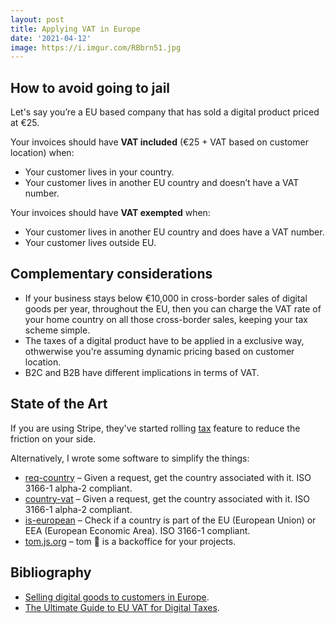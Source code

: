 ```yaml
---
layout: post
title: Applying VAT in Europe
date: '2021-04-12'
image: https://i.imgur.com/RBbrn51.jpg
---
```


## How to avoid going to jail

Let's say you’re a EU based company that has sold a digital product priced at €25. 

Your invoices should have **VAT included** (€25 + VAT based on customer location) when:

  - Your customer lives in your country.
  - Your customer lives in another EU country and doesn’t have a VAT number.

Your invoices should have **VAT exempted** when:

  - Your customer lives in another EU country and does have a VAT number.
  - Your customer lives outside EU.

## Complementary considerations

- If your business stays below €10,000 in cross-border sales of digital goods per year, throughout the EU, then you can charge the VAT rate of your home country on all those cross-border sales, keeping your tax scheme simple.
- The taxes of a digital product have to be applied in a exclusive way, othwerwise you're assuming dynamic pricing based on customer location.
- B2C and B2B have different implications in terms of VAT.

## State of the Art

If you are using Stripe, they've started rolling [tax](https://stripe.com/tax) feature to reduce the friction on your side.

Alternatively, I wrote some software to simplify the things:

- [req-country](https://github.com/Kikobeats/req-country) – Given a request, get the country associated with it. ISO 3166-1 alpha-2 compliant.
- [country-vat](https://github.com/Kikobeats/country-vat) – Given a request, get the country associated with it. ISO 3166-1 alpha-2 compliant.
- [is-european](https://github.com/Kikobeats/is-european) – Check if a country is part of the EU (European Union) or EEA (European Economic Area). ISO 3166-1 compliant.
- [tom.js.org](https://tom.js.org) – tom 🐶 is a backoffice for your projects.

## Bibliography

- [Selling digital goods to customers in Europe](https://web.archive.org/web/20201111163616/https://quaderno.io/stripe-vat-invoicing/).
- [The Ultimate Guide to EU VAT for Digital Taxes](https://www.quaderno.io/resources/eu-vat-guide).
